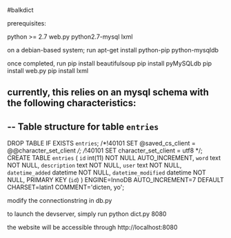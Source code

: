 #balkdict


prerequisites:

python >= 2.7
web.py
python2.7-mysql
lxml



on a debian-based system; run 
apt-get install python-pip python-mysqldb

once completed, run
pip install beautifulsoup
pip install pyMySQLdb
pip install web.py
pip install lxml


currently, this relies on an mysql schema with the following characteristics:
--
-- Table structure for table `entries`
--

DROP TABLE IF EXISTS `entries`;
/*!40101 SET @saved_cs_client     = @@character_set_client */;
/*!40101 SET character_set_client = utf8 */;
CREATE TABLE `entries` (
  `id` int(11) NOT NULL AUTO_INCREMENT,
  `word` text NOT NULL,
  `description` text NOT NULL,
  `user` text NOT NULL,
  `datetime_added` datetime NOT NULL,
  `datetime_modified` datetime NOT NULL,
  PRIMARY KEY (`id`)
) ENGINE=InnoDB AUTO_INCREMENT=7 DEFAULT CHARSET=latin1 COMMENT='dicten, yo';


modify the connectionstring in db.py

to launch the devserver, simply run
python dict.py 8080

the website will be accessible through http://localhost:8080

